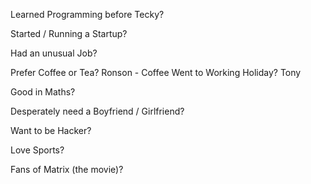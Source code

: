 Learned Programming before Tecky?

Started / Running a Startup?

Had an unusual Job?

Prefer Coffee or Tea?
Ronson - Coffee
Went to Working Holiday?
Tony

Good in Maths?

Desperately need a Boyfriend / Girlfriend?

Want to be Hacker?

Love Sports?

Fans of Matrix (the movie)?